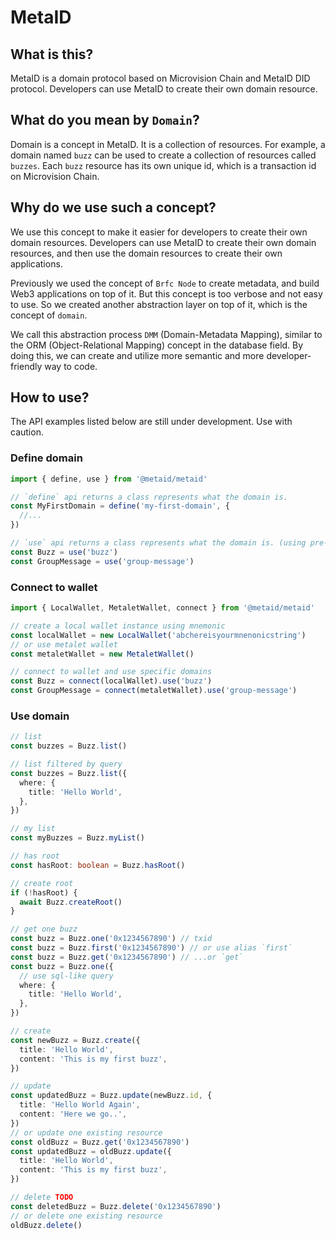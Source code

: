 # MetaID

## What is this?

MetaID is a domain protocol based on Microvision Chain and MetaID DID protocol. Developers can use MetaID to create their own domain resource.

## What do you mean by `Domain`?

Domain is a concept in MetaID. It is a collection of resources. For example, a domain named `buzz` can be used to create a collection of resources called `buzzes`. Each `buzz` resource has its own unique id, which is a transaction id on Microvision Chain.

## Why do we use such a concept?

We use this concept to make it easier for developers to create their own domain resources. Developers can use MetaID to create their own domain resources, and then use the domain resources to create their own applications.

Previously we used the concept of `Brfc Node` to create metadata, and build Web3 applications on top of it. But this concept is too verbose and not easy to use. So we created another abstraction layer on top of it, which is the concept of `domain`.

We call this abstraction process `DMM` (Domain-Metadata Mapping), similar to the ORM (Object-Relational Mapping) concept in the database field. By doing this, we can create and utilize more semantic and more developer-friendly way to code.

## How to use?

The API examples listed below are still under development. Use with caution.

### Define domain

```ts
import { define, use } from '@metaid/metaid'

// `define` api returns a class represents what the domain is.
const MyFirstDomain = define('my-first-domain', {
  //...
})

// `use` api returns a class represents what the domain is. (using pre-defined domain)
const Buzz = use('buzz')
const GroupMessage = use('group-message')
```

### Connect to wallet

```ts
import { LocalWallet, MetaletWallet, connect } from '@metaid/metaid'

// create a local wallet instance using mnemonic
const localWallet = new LocalWallet('abchereisyourmnenonicstring')
// or use metalet wallet
const metaletWallet = new MetaletWallet()

// connect to wallet and use specific domains
const Buzz = connect(localWallet).use('buzz')
const GroupMessage = connect(metaletWallet).use('group-message')
```

### Use domain

```ts
// list
const buzzes = Buzz.list()

// list filtered by query
const buzzes = Buzz.list({
  where: {
    title: 'Hello World',
  },
})

// my list
const myBuzzes = Buzz.myList()

// has root
const hasRoot: boolean = Buzz.hasRoot()

// create root
if (!hasRoot) {
  await Buzz.createRoot()
}

// get one buzz
const buzz = Buzz.one('0x1234567890') // txid
const buzz = Buzz.first('0x1234567890') // or use alias `first`
const buzz = Buzz.get('0x1234567890') // ...or `get`
const buzz = Buzz.one({
  // use sql-like query
  where: {
    title: 'Hello World',
  },
})

// create
const newBuzz = Buzz.create({
  title: 'Hello World',
  content: 'This is my first buzz',
})

// update
const updatedBuzz = Buzz.update(newBuzz.id, {
  title: 'Hello World Again',
  content: 'Here we go..',
})
// or update one existing resource
const oldBuzz = Buzz.get('0x1234567890')
const updatedBuzz = oldBuzz.update({
  title: 'Hello World',
  content: 'This is my first buzz',
})

// delete TODO
const deletedBuzz = Buzz.delete('0x1234567890')
// or delete one existing resource
oldBuzz.delete()
```
